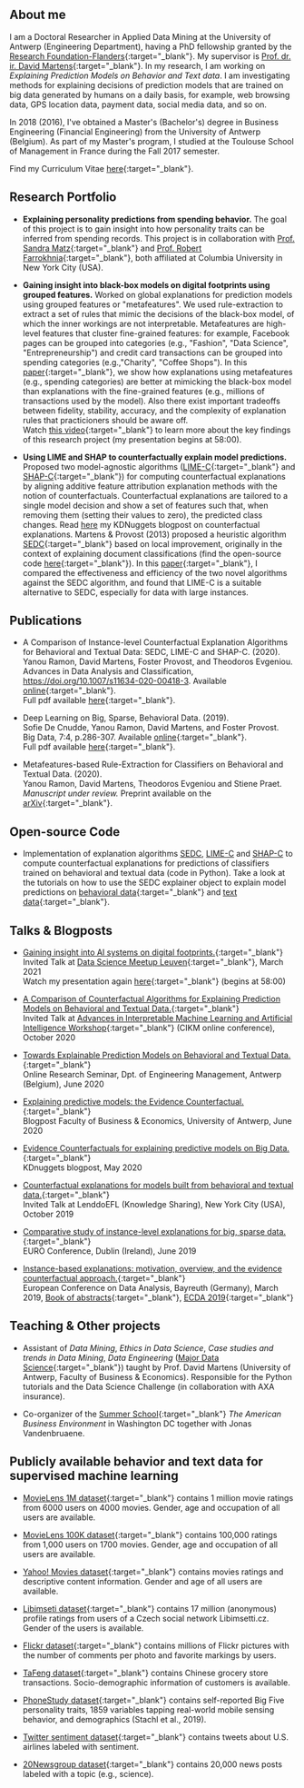 ## About me

I am a Doctoral Researcher in Applied Data Mining at the University of Antwerp (Engineering Department), having a PhD fellowship granted by the [Research Foundation-Flanders](https://www.fwo.be/en/the-fwo/){:target="_blank"}. My supervisor is [Prof. dr. ir. David Martens](https://www.uantwerpen.be/nl/personeel/david-martens/){:target="_blank"}. In my research, I am working on *Explaining Prediction Models on Behavior and Text data*. I am investigating methods for explaining decisions of prediction models that are trained on big data generated by humans on a daily basis, for example, web browsing data, GPS location data, payment data, social media data, and so on.

In 2018 (2016), I've obtained a Master's (Bachelor's) degree in Business Engineering (Financial Engineering) from the University of Antwerp (Belgium). As part of my Master's program, I studied at the Toulouse School of Management in France during the Fall 2017 semester. 

Find my Curriculum Vitae [here](https://yramon.github.io/files/YanouRamon_CV_2020_Academic.pdf){:target="_blank"}.

## Research Portfolio

* **Explaining personality predictions from spending behavior.** The goal of this project is to gain insight into how personality traits can be inferred from spending records. This project is in collaboration with [Prof. Sandra Matz](https://sandramatz.com/){:target="_blank"} and [Prof. Robert Farrokhnia](https://ra.schlosser.io/){:target="_blank"}, both affiliated at Columbia University in New York City (USA). 

* **Gaining insight into black-box models on digital footprints using grouped features.** Worked on global explanations for prediction models using grouped features or "metafeatures". We used rule-extraction to extract a set of rules that mimic the decisions of the black-box model, of which the inner workings are not interpretable. Metafeatures are high-level features that cluster fine-grained features: for example, Facebook pages can be grouped into categories (e.g., "Fashion", "Data Science", "Entrepreneurship") and credit card transactions can be grouped into spending categories (e.g.,"Charity", "Coffee Shops"). In this [paper](https://arxiv.org/abs/2003.04792){:target="_blank"}, we show how explanations using metafeatures (e.g., spending categories) are better at mimicking the black-box model than explanations with the fine-grained features (e.g., millions of transactions used by the model). Also there exist important tradeoffs between fidelity, stability, accuracy, and the complexity of explanation rules that practicioners should be aware off. <br/>
Watch [this video](https://www.youtube.com/watch?v=oKlFXKNNebo){:target="_blank"} to learn more about the key findings of this research project (my presentation begins at 58:00).

* **Using LIME and SHAP to counterfactually explain model predictions.** Proposed two model-agnostic algorithms ([LIME-C](https://github.com/yramon/LimeCounterfactual){:target="_blank"} and [SHAP-C](https://github.com/yramon/ShapCounterfactual){:target="_blank"}) for computing counterfactual explanations by aligning additive feature attribution explanation methods with the notion of counterfactuals. Counterfactual explanations are tailored to a single model decision and show a set of features such that, when removing them (setting their values to zero), the predicted class changes. Read [here](https://www.kdnuggets.com/2020/05/evidence-counterfactuals-predictive-models-big-data.html) my KDNuggets blogpost on counterfactual explanations. Martens & Provost (2013) proposed a heuristic algorithm [SEDC](pages.stern.nyu.edu/~fprovost/Papers/MartensProvost_Explaining.pdf){:target="_blank"} based on local improvement, originally in the context of explaining document classifications (find the open-source code [here](https://github.com/yramon/edc){:target="_blank"}). In this [paper](https://link.springer.com/epdf/10.1007/s11634-020-00418-3?sharing_token=S-ZlX5lQWJkpuxoiUPV8__e4RwlQNchNByi7wbcMAY7sQ9KluI1KeELkdg_mEQicaoXaoohNECLfwgFaf3b6zksBL6ll0pEm465_TkCFlp7tmugduGTXK0-0enwdOxmDo5-DA0ru28xQcmK6soKgWU9rHQcx-QtJAJic3LSda-I%3D){:target="_blank"}, I compared the effectiveness and efficiency of the two novel algorithms against the SEDC algorithm, and found that LIME-C is a suitable alternative to SEDC, especially for data with large instances. 

## Publications

* A Comparison of Instance-level Counterfactual Explanation Algorithms for Behavioral and Textual Data: SEDC, LIME-C and SHAP-C. (2020). Yanou Ramon, David Martens, Foster Provost, and Theodoros Evgeniou. Advances in Data Analysis and Classification, https://doi.org/10.1007/s11634-020-00418-3. Available [online](https://link.springer.com/article/10.1007/s11634-020-00418-3){:target="_blank"}. <br/>
Full pdf available [here](https://rdcu.be/b6HCl){:target="_blank"}. 

* Deep Learning on Big, Sparse, Behavioral Data. (2019). <br/>Sofie De Cnudde, Yanou Ramon, David Martens, and Foster Provost.<br/> Big Data, 7:4, p.286-307. Available [online](https://www.liebertpub.com/doi/abs/10.1089/big.2019.0095){:target="_blank"}. <br/>
Full pdf available [here](https://www.researchgate.net/publication/338091651_Deep_Learning_on_Big_Sparse_Behavioral_Data){:target="_blank"}.

* Metafeatures-based Rule-Extraction for Classifiers on Behavioral and Textual Data. (2020). <br/> Yanou Ramon, David Martens, Theodoros Evgeniou and Stiene Praet. <br/> *Manuscript under review.* Preprint available on the [arXiv](https://arxiv.org/abs/2003.04792){:target="_blank"}.

## Open-source Code

* Implementation of explanation algorithms [SEDC](https://github.com/yramon/edc), [LIME-C](https://github.com/yramon/LimeCounterfactual) and [SHAP-C](https://github.com/yramon/ShapCounterfactual) to compute counterfactual explanations for predictions of classifiers trained on behavioral and textual data (code in Python). Take a look at the tutorials on how to use the SEDC explainer object to explain model predictions on [behavioral data](https://yramon.github.io/tutorials/Tutorial_BehavioralDataMovielens_LR_SEDC.html){:target="_blank"} and [text data](https://yramon.github.io/tutorials/Tutorial_TextData_SEDC.html){:target="_blank"}.

## Talks & Blogposts
* [Gaining insight into AI systems on digital footprints.](https://yramon.github.io/files/FinalSlides_March2021_YRamon.pdf){:target="_blank"}
<br/> Invited Talk at [Data Science Meetup Leuven](https://www.meetup.com/nl-NL/Data-Science-Leuven/){:target="_blank"}, March 2021
<br/> Watch my presentation again [here](https://www.youtube.com/watch?v=oKlFXKNNebo){:target="_blank"} (begins at 58:00)

* [A Comparison of Counterfactual Algorithms for Explaining Prediction Models on Behavioral and Textual Data.](https://yramon.github.io/files/AIMLAI_YR_Oct2020.pdf){:target="_blank"}
<br/> Invited Talk at [Advances in Interpretable Machine Learning and Artificial Intelligence Workshop](https://project.inria.fr/aimlai/program/){:target="_blank"} (CIKM online conference), October 2020

* [Towards Explainable Prediction Models on Behavioral and Textual Data.](https://yramon.github.io/files/researchseminar_YR_19june2020.pdf){:target="_blank"} 
<br/> Online Research Seminar, Dpt. of Engineering Management, Antwerp (Belgium), June 2020

* [Explaining predictive models: the Evidence Counterfactual.](https://blog.uantwerpen.be/business-economics/predictive-models-on-big-data-mining-a-pool-of-evidence/){:target="_blank"}
<br/> Blogpost Faculty of Business & Economics, University of Antwerp, June 2020

* [Evidence Counterfactuals for explaining predictive models on Big Data.](https://www.kdnuggets.com/2020/05/evidence-counterfactuals-predictive-models-big-data.html){:target="_blank"} 
<br/> KDnuggets blogpost, May 2020

* [Counterfactual explanations for models built from behavioral and textual data.](https://yramon.github.io/files/NYC_presentation_YRamon_oct2019_short.pdf){:target="_blank"} <br/> Invited Talk at LenddoEFL (Knowledge Sharing), New York City (USA), October 2019

* [Comparative study of instance-level explanations for big, sparse data.](https://yramon.github.io/files/EURO_presentation_Dublin_June19_YanouRamon.pdf){:target="_blank"} <br/> EURO Conference, Dublin (Ireland), June 2019

* [Instance-based explanations: motivation, overview, and the evidence counterfactual approach.](https://yramon.github.io/files/ECDA_presentation_Bayreuth_YanouRamon.pdf){:target="_blank"} <br/> European Conference on Data Analysis, Bayreuth (Germany), March 2019, [Book of abstracts](http://www.gfkl.org/ecda2019/wp-content/uploads/sites/7/2019/03/Book_of_Abstracts_FINAL.pdf){:target="_blank"}, [ECDA 2019](http://www.gfkl.org/ecda2019/){:target="_blank"}

## Teaching & Other projects
* Assistant of *Data Mining*, *Ethics in Data Science*, *Case studies and trends in Data Mining*, *Data Engineering* ([Major Data Science](https://www.uantwerpen.be/en/research-groups/applied-data-mining/education/){:target="_blank"}) taught by Prof. David Martens (University of Antwerp, Faculty of Business & Economics). Responsible for the Python tutorials and the Data Science Challenge (in collaboration with AXA insurance).

* Co-organizer of the [Summer School](https://www.uantwerpen.be/en/about-uantwerp/faculties/faculty-of-business-and-economics/studying-and-education/programmes/summer-schools/usa-washington/){:target="_blank"} *The American Business Environment* in Washington DC together with Jonas Vandenbruaene. <br/>

## Publicly available behavior and text data for supervised machine learning
* [MovieLens 1M dataset](https://grouplens.org/datasets/movielens/1m/){:target="_blank"} contains 1 million movie ratings from 6000 users on 4000 movies. Gender, age and occupation of all users are available.

* [MovieLens 100K dataset](https://grouplens.org/datasets/movielens/100k/){:target="_blank"} contains 100,000 ratings from 1,000 users on 1700 movies. Gender, age and occupation of all users are available.

* [Yahoo! Movies dataset](https://webscope.sandbox.yahoo.com/catalog.php?datatype=r){:target="_blank"} contains movies ratings and descriptive content information. Gender and age of all users are available.

* [Libimseti dataset](http://www.occamslab.com/petricek/data/){:target="_blank"} contains 17 million (anonymous) profile ratings from users of a Czech social network Libimsetti.cz. Gender of the users is available.

* [Flickr dataset](http://socialnetworks.mpi-sws.org/data-www2009.html){:target="_blank"} contains millions of Flickr pictures with the number of comments per photo and favorite markings by users.

* [TaFeng dataset](https://www.kaggle.com/chiranjivdas09/ta-feng-grocery-dataset){:target="_blank"} contains Chinese grocery store transactions. Socio-demographic information of customers is available.

* [PhoneStudy dataset](https://osf.io/j9yrw/){:target="_blank"} contains self-reported Big Five personality traits, 1859 variables tapping real-world mobile sensing behavior, and demographics (Stachl et al., 2019).

* [Twitter sentiment dataset](https://www.kaggle.com/crowdflower/twitter-airline-sentiment){:target="_blank"} contains tweets about U.S. airlines labeled with sentiment.

* [20Newsgroup dataset](https://scikit-learn.org/0.19/datasets/twenty_newsgroups.html){:target="_blank"} contains 20,000 news posts labeled with a topic (e.g., science).
